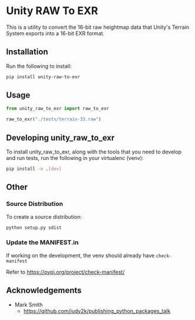 # Unity RAW To EXR

This is a utility to convert the 16-bit raw heightmap data that Unity's Terrain System exports into a 16-bit EXR format.

## Installation

Run the following to install:

```bash
pip install unity-raw-to-exr
```

## Usage

```python
from unity_raw_to_exr import raw_to_exr

raw_to_exr("./tests/terrain-33.raw")

```

## Developing unity_raw_to_exr

To install unity_raw_to_exr, along with the tools that you need to develop and run tests, run the following in your virtualenc (venv):

```bash
pip install -e .[dev]
```

## Other

### Source Distribution

To create a source distribution:

```bash
python setup.py sdist
```

### Update the MANIFEST.in

If working on the development, the venv should already have `check-manifest`

Refer to https://pypi.org/project/check-manifest/

## Acknowledgements

- Mark Smith
  - https://github.com/judy2k/publishing_python_packages_talk

